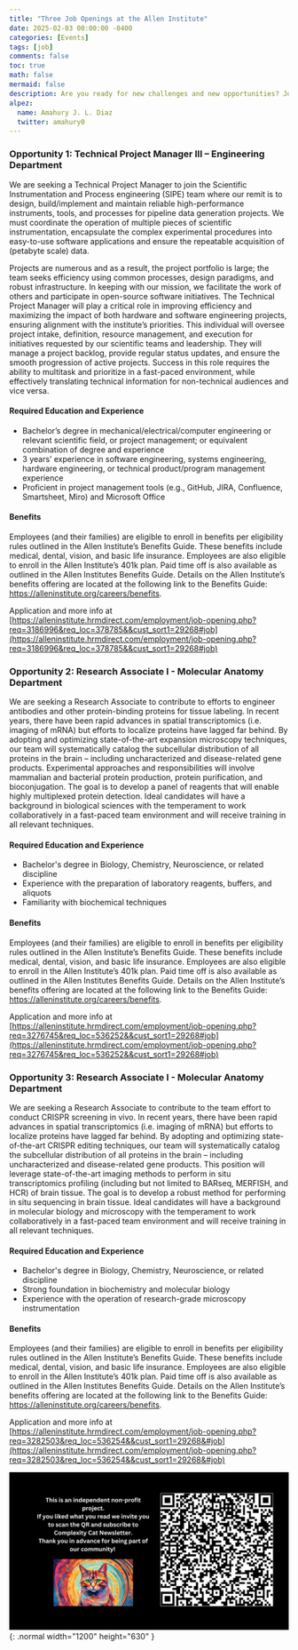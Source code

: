 ```yaml
---
title: "Three Job Openings at the Allen Institute"
date: 2025-02-03 00:00:00 -0400
categories: [Events]
tags: [job]
comments: false
toc: true
math: false
mermaid: false
description: Are you ready for new challenges and new opportunities? Join the Allen Institute in Seattle with any of these three job opportunities!
alpez:
  name: Amahury J. L. Diaz
  twitter: amahury0
---
```

### Opportunity 1: Technical Project Manager III – Engineering Department
We are seeking a Technical Project Manager to join the Scientific Instrumentation and Process engineering (SIPE) team where our remit is to design, build/implement and maintain reliable high-performance instruments, tools, and processes for pipeline data generation projects. We must coordinate the operation of multiple pieces of scientific instrumentation, encapsulate the complex experimental procedures into easy-to-use software applications and ensure the repeatable acquisition of (petabyte scale) data.

Projects are numerous and as a result, the project portfolio is large; the team seeks efficiency using common processes, design paradigms, and robust infrastructure. In keeping with our mission, we facilitate the work of others and participate in open-source software initiatives. The Technical Project Manager will play a critical role in improving efficiency and maximizing the impact of both hardware and software engineering projects, ensuring alignment with the institute’s priorities. This individual will oversee project intake, definition, resource management, and execution for initiatives requested by our scientific teams and leadership. They will manage a project backlog, provide regular status updates, and ensure the smooth progression of active projects. Success in this role requires the ability to multitask and prioritize in a fast-paced environment, while effectively translating technical information for non-technical audiences and vice versa.

#### Required Education and Experience
- Bachelor’s degree in mechanical/electrical/computer engineering or relevant scientific field, or project management; or equivalent combination of degree and experience
- 3 years’ experience in software engineering, systems engineering, hardware engineering, or technical product/program management experience
- Proficient in project management tools (e.g., GitHub, JIRA, Confluence, Smartsheet, Miro) and Microsoft Office

#### Benefits
Employees (and their families) are eligible to enroll in benefits per eligibility rules outlined in the Allen Institute’s Benefits Guide. These benefits include medical, dental, vision, and basic life insurance. Employees are also eligible to enroll in the Allen Institute’s 401k plan. Paid time off is also available as outlined in the Allen Institutes Benefits Guide. Details on the Allen Institute’s benefits offering are located at the following link to the Benefits Guide: https://alleninstitute.org/careers/benefits.

Application and more info at [https://alleninstitute.hrmdirect.com/employment/job-opening.php?req=3186996&req_loc=378785&&cust_sort1=29268#job](https://alleninstitute.hrmdirect.com/employment/job-opening.php?req=3186996&req_loc=378785&&cust_sort1=29268#job)

### Opportunity 2: Research Associate I - Molecular Anatomy Department
We are seeking a Research Associate to contribute to efforts to engineer antibodies and other protein-binding proteins for tissue labeling. In recent years, there have been rapid advances in spatial transcriptomics (i.e. imaging of mRNA) but efforts to localize proteins have lagged far behind. By adopting and optimizing state-of-the-art expansion microscopy techniques, our team will systematically catalog the subcellular distribution of all proteins in the brain – including uncharacterized and disease-related gene products. Experimental approaches and responsibilities will involve mammalian and bacterial protein production, protein purification, and bioconjugation. The goal is to develop a panel of reagents that will enable highly multiplexed protein detection. Ideal candidates will have a background in biological sciences with the temperament to work collaboratively in a fast-paced team environment and will receive training in all relevant techniques.

#### Required Education and Experience 
- Bachelor's degree in Biology, Chemistry, Neuroscience, or related discipline
- Experience with the preparation of laboratory reagents, buffers, and aliquots
- Familiarity with biochemical techniques

#### Benefits
Employees (and their families) are eligible to enroll in benefits per eligibility rules outlined in the Allen Institute’s Benefits Guide. These benefits include medical, dental, vision, and basic life insurance. Employees are also eligible to enroll in the Allen Institute’s 401k plan. Paid time off is also available as outlined in the Allen Institutes Benefits Guide. Details on the Allen Institute’s benefits offering are located at the following link to the Benefits Guide: https://alleninstitute.org/careers/benefits.

Application and more info at [https://alleninstitute.hrmdirect.com/employment/job-opening.php?req=3276745&req_loc=536252&&cust_sort1=29268#job](https://alleninstitute.hrmdirect.com/employment/job-opening.php?req=3276745&req_loc=536252&&cust_sort1=29268#job)

### Opportunity 3: Research Associate I - Molecular Anatomy Department
We are seeking a Research Associate to contribute to the team effort to conduct CRISPR screening in vivo. In recent years, there have been rapid advances in spatial transcriptomics (i.e. imaging of mRNA) but efforts to localize proteins have lagged far behind. By adopting and optimizing state-of-the-art CRISPR editing techniques, our team will systematically catalog the subcellular distribution of all proteins in the brain – including uncharacterized and disease-related gene products. This position will leverage state-of-the-art imaging methods to perform in situ transcriptomics profiling (including but not limited to BARseq, MERFISH, and HCR) of brain tissue. The goal is to develop a robust method for performing in situ sequencing in brain tissue. Ideal candidates will have a background in molecular biology and microscopy with the temperament to work collaboratively in a fast-paced team environment and will receive training in all relevant techniques.

#### Required Education and Experience 
- Bachelor's degree in Biology, Chemistry, Neuroscience, or related discipline
- Strong foundation in biochemistry and molecular biology
- Experience with the operation of research-grade microscopy instrumentation

#### Benefits
Employees (and their families) are eligible to enroll in benefits per eligibility rules outlined in the Allen Institute’s Benefits Guide. These benefits include medical, dental, vision, and basic life insurance. Employees are also eligible to enroll in the Allen Institute’s 401k plan. Paid time off is also available as outlined in the Allen Institutes Benefits Guide. Details on the Allen Institute’s benefits offering are located at the following link to the Benefits Guide: https://alleninstitute.org/careers/benefits.

Application and more info at [https://alleninstitute.hrmdirect.com/employment/job-opening.php?req=3282503&req_loc=536254&&cust_sort1=29268&#job](https://alleninstitute.hrmdirect.com/employment/job-opening.php?req=3282503&req_loc=536254&&cust_sort1=29268&#job)

![Desktop View](/assets/img/fix/complexity-cat-newsletter.png){: .normal width="1200" height="630" }
